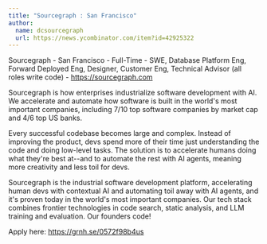 ```yaml
---
title: "Sourcegraph : San Francisco"
author:
  name: dcsourcegraph
  url: https://news.ycombinator.com/item?id=42925322
---
```

Sourcegraph - San Francisco - Full-Time - SWE, Database Platform Eng, Forward Deployed Eng, Designer, Customer Eng, Technical Advisor (all roles write code) - <a href="https:&#x2F;&#x2F;sourcegraph.com" rel="nofollow">https:&#x2F;&#x2F;sourcegraph.com</a>

Sourcegraph is how enterprises industrialize software development with AI. We accelerate and automate how software is built in the world&#x27;s most important companies, including 7&#x2F;10 top software companies by market cap and 4&#x2F;6 top US banks.

Every successful codebase becomes large and complex. Instead of improving the product, devs spend more of their time just understanding the code and doing low-level tasks. The solution is to accelerate humans doing what they&#x27;re best at--and to automate the rest with AI agents, meaning more creativity and less toil for devs.

Sourcegraph is the industrial software development platform, accelerating human devs with contextual AI and automating toil away with AI agents, and it&#x27;s proven today in the world&#x27;s most important companies. Our tech stack combines frontier technologies in code search, static analysis, and LLM training and evaluation. Our founders code!

Apply here: <a href="https:&#x2F;&#x2F;grnh.se&#x2F;0572f98b4us" rel="nofollow">https:&#x2F;&#x2F;grnh.se&#x2F;0572f98b4us</a>
<JobApplication />
